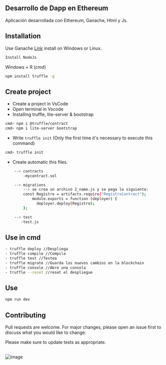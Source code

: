 ## Desarrollo de Dapp en Ethereum

Aplicación desarrollada con Ethereum, Ganache, Html y Js.

## Installation

Use Ganache [Link](https://www.trufflesuite.com/ganache) install on Windows or Linux.
```bash
Install NodeJs
```
Windows + R (cmd)
```bash
npm install truffle -g
```
## Create project
- Create a project in VsCode
- Open terminal in Vscode
- Installing truffle, lite-server & bootstrap
```bash
cmd> npm i @truffle/contract
cmd> npm i lite-server bootstrap
```
- Write `truffle init` (Only the first time it's necessary to execute this command)
```bash
cmd> truffle init
```
- Create automatic this files.
```bash
	--> contracts
		-mycontract.sol

	--> migrations
		--> se crea un archivo 2_name.js y se pega lo siguiente:
		const Registro = artifacts.require("RegistroContract");
			module.exports = function (deployer) {
			  deployer.deploy(Registro);
		};

	--> test
       -test.js
```
## Use in cmd

```bash
- truffle deploy //Despliega
- truffle compile //Compila 
- truffle test //Testea
- truffle migrate //Guarda los nuevos cambios en la blockchain
- truffle console //Abre una consola
- truffle --reset //reset el despliegue
```
## Use
```bash
npm run dev
```
## Contributing
Pull requests are welcome. For major changes, please open an issue first to discuss what you would like to change.

Please make sure to update tests as appropriate.

## 
![image](https://user-images.githubusercontent.com/49213049/128609021-b7dcb5f4-12ef-45ac-add5-9b1a9a94f6d0.png)

